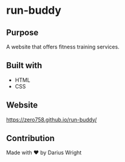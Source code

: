 # run-buddy

## Purpose
A website that offers fitness training services.

## Built with
* HTML
* CSS

## Website
https://zero758.github.io/run-buddy/

## Contribution
Made with ❤️ by Darius Wright
